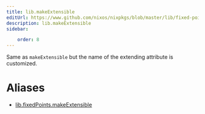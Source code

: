 ```yaml
---
title: lib.makeExtensible
editUrl: https://www.github.com/nixos/nixpkgs/blob/master/lib/fixed-points.nix#L151C48
description: lib.makeExtensible
sidebar:

    order: 8
---
```


Same as `makeExtensible` but the name of the extending attribute is
customized.


# Aliases

- [lib.fixedPoints.makeExtensible](/reference/libfixedPoints.makeExtensible)


